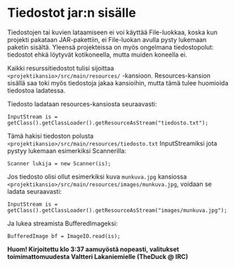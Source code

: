 # Tiedostot jar:n sisälle

Tiedostojen tai kuvien lataamiseen ei voi käyttää File-luokkaa, koska kun projekti pakataan JAR-pakettiin, ei File-luokan avulla pysty lukemaan paketin sisältä. Yleensä projekteissa on myös ongelmana tiedostopolut: tiedostot ehkä löytyvät kotikoneella, mutta muiden koneella ei.

Kaikki resurssitiedostot tulisi sijoittaa ``<projektikansio>/src/main/resources/`` -kansioon. Resources-kansion sisällä saa toki myös tiedostoja jakaa kansioihin, mutta tämä tulee huomioida tiedostoa ladatessa.

Tiedosto ladataan resources-kansiosta seuraavasti:

``InputStream is = getClass().getClassLoader().getResourceAsStream("tiedosto.txt");``

Tämä hakisi tiedoston polusta ``<projektikansio>/src/main/resources/tiedosto.txt`` InputStreamiksi jota pystyy lukemaan esimerkiksi Scannerilla:

``Scanner lukija = new Scanner(is);``

Jos tiedosto olisi ollut esimerkiksi kuva ``munkuva.jpg`` kansiossa ``<projektikansio>/src/main/resources/images/munkuva.jpg``, voidaan se ladata seuraavasti:

``InputStream is = getClass().getClassLoader().getResourceAsStream("images/munkuva.jpg");``

Ja lukea streamista BufferedImageksi:

``BufferedImage bf = ImageIO.read(is);``

**Huom! Kirjoitettu klo 3:37 aamuyöstä nopeasti, valitukset toimimattomuudesta Valtteri Lakaniemielle (TheDuck @ IRC)**
